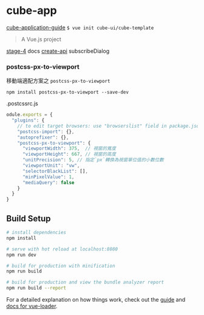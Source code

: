 # cube-app

[cube-application-guide](https://github.com/cube-ui/cube-application-guide)
`$ vue init cube-ui/cube-template`

> A Vue.js project

[stage-4](https://github.com/cube-ui/cube-application-guide/tree/stage-4) docs [create-api](https://didi.github.io/cube-ui/#/zh-CN/docs/create-api) subscribeDialog

### postcss-px-to-viewport

移動端適配方案之 `postcss-px-to-viewport`

```ja
npm install postcss-px-to-viewport --save-dev
```

.postcssrc.js

```js
odule.exports = {
  "plugins": {
    // to edit target browsers: use "browserslist" field in package.json
    "postcss-import": {},
    "autoprefixer": {},
    "postcss-px-to-viewport": {
      "viewportWidth": 375,  // 視窗的寬度
      "viewportHeight": 667, // 視窗的高度
      "unitPrecision": 5, // 指定`px`轉換為視窗單位值的小數位數
      "viewportUnit": "vw",
      "selectorBlackList": [],
      "minPixelValue": 1,
      "mediaQuery": false
    }
  }
}
```

## Build Setup

``` bash
# install dependencies
npm install

# serve with hot reload at localhost:8080
npm run dev

# build for production with minification
npm run build

# build for production and view the bundle analyzer report
npm run build --report
```

For a detailed explanation on how things work, check out the [guide](http://vuejs-templates.github.io/webpack/) and [docs for vue-loader](http://vuejs.github.io/vue-loader).
